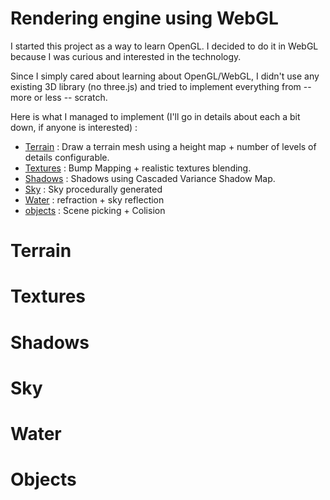 # Rendering engine using WebGL

I started this project as a way to learn OpenGL. I decided to do it in WebGL because I was curious and interested in the technology.

Since I simply cared about learning about OpenGL/WebGL, I didn't use any existing 3D library (no three.js) and tried to implement everything from -- more or less -- scratch.

Here is what I managed to implement (I'll go in details about each a bit down, if anyone is interested) :

* [Terrain](#terrain) : Draw a terrain mesh using a height map + number of levels of details configurable.
* [Textures](#textures) : Bump Mapping + realistic textures blending.
* [Shadows](#shadows) : Shadows using Cascaded Variance Shadow Map.
* [Sky](#sky) : Sky procedurally generated
* [Water](#water) : refraction + sky reflection
* [objects](#objects) : Scene picking + Colision

# Terrain
# Textures
# Shadows
# Sky
# Water
# Objects

